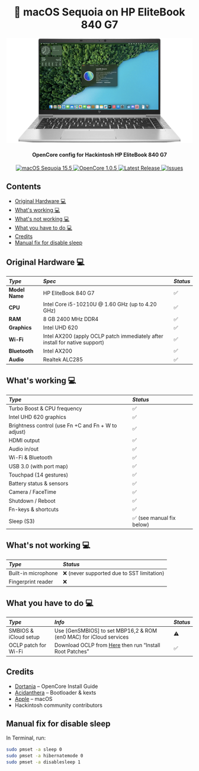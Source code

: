 <h1 align="center">  macOS Sequoia on HP EliteBook 840 G7 </h1>

<p align="center">
  <img src="https://github.com/ataaaaur/Hackintosh-EFI--840-G7-Sequoia-15.5/blob/main/840%20g7%2015.5.png" alt="840 G7 Sequoia 15.5">
</p>

<h4 align="center"> OpenCore config for Hackintosh HP EliteBook 840 G7 </h4>

<p align="center">
  <a href="https://www.apple.com/macos/sequoia/">
    <img alt="macOS Sequoia 15.5" src="https://img.shields.io/badge/macOS-Sequoia_15.5-000000?style=for-the-badge&logo=apple&logoColor=white" />
  </a>
  <a href="https://github.com/acidanthera/OpenCorePkg/releases">
    <img alt="OpenCore 1.0.5" src="https://img.shields.io/badge/OpenCore-1.0.5-154a94?style=for-the-badge&logo=github&logoColor=white" />
  </a>
  <a href="https://github.com/ataaaaur/Hackintosh-EFI--840-G7-Sequoia-15.5/releases">
    <img alt="Latest Release" src="https://img.shields.io/github/v/release/ataaaaur/Hackintosh-EFI--840-G7-Sequoia-15.5?style=for-the-badge&logo=github" />
  </a>
  <a href="https://github.com/ataaaaur/Hackintosh-EFI--840-G7-Sequoia-15.5/issues">
    <img alt="Issues" src="https://img.shields.io/github/issues/ataaaaur/Hackintosh-EFI--840-G7-Sequoia-15.5?style=for-the-badge&logo=github" />
  </a>
</p>

## Contents
- [Original Hardware 💻](#original-hardware-)  
- [What's working 💻](#whats-working-)  
- [What's not working 💻](#whats-not-working-)  
- [What you have to do 💻](#what-you-have-to-do-)  
- [Credits](#credits)  
- [Manual fix for disable sleep](#manual-fix-for-disable-sleep)  

## Original Hardware  💻

_Type_ | _Spec_ | _Status_
:---------|:---------|:----------
**Model Name**      | HP EliteBook 840 G7 | ✅  
**CPU**             | Intel Core i5-10210U @ 1.60 GHz (up to 4.20 GHz) | ✅  
**RAM**             | 8 GB 2400 MHz DDR4 | ✅  
**Graphics**        | Intel UHD 620 | ✅  
**Wi-Fi**           | Intel AX200 (apply OCLP patch immediately after install for native support) | ✅  
**Bluetooth**       | Intel AX200 | ✅  
**Audio**           | Realtek ALC285 | ✅  

## What's working  💻

_Type_ | _Status_
:---------|:---------
Turbo Boost & CPU frequency  | ✅  
Intel UHD 620 graphics       | ✅  
Brightness control (use Fn +C and Fn + W to adjust)          | ✅  
HDMI output                  | ✅  
Audio in/out                 | ✅  
Wi-Fi & Bluetooth            | ✅  
USB 3.0 (with port map)      | ✅  
Touchpad (14 gestures)       | ✅  
Battery status & sensors     | ✅  
Camera / FaceTime            | ✅  
Shutdown / Reboot            | ✅  
Fn-keys & shortcuts          | ✅  
Sleep (S3)                   | ✅ (see manual fix below)  

## What's not working  💻

_Type_ | _Status_
:---------|:---------
Built-in microphone      | ❌  (never supported due to SST limitation)
Fingerprint reader       | ❌  

## What you have to do  💻

_Type_ | _Info_ | _Status_
:---------|:---------|:----------
SMBIOS & iCloud setup        | Use [GenSMBIOS] to set MBP16,2 & ROM (en0 MAC) for iCloud services | ⚠️  
OCLP patch for Wi-Fi         | Download OCLP from [Here](https://github.com/dortania/OpenCore-Legacy-Patcher/releases) then run “Install Root Patches” | ✅  

## Credits

- [Dortania](https://dortania.github.io) – OpenCore Install Guide  
- [Acidanthera](https://github.com/acidanthera) – Bootloader & kexts  
- [Apple](https://www.apple.com) – macOS  
- Hackintosh community contributors  

## Manual fix for disable sleep

In Terminal, run:

```bash
sudo pmset -a sleep 0
sudo pmset -a hibernatemode 0
sudo pmset -a disablesleep 1
